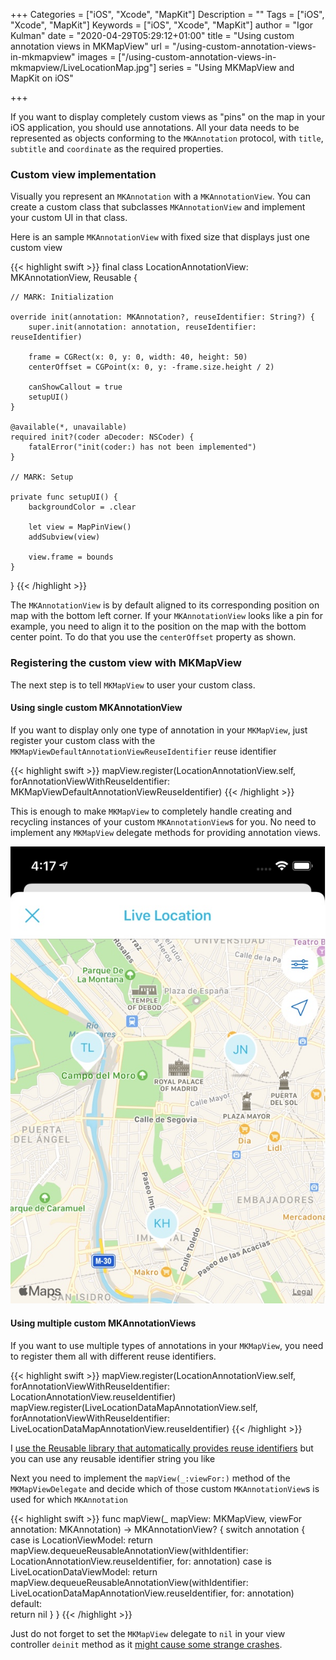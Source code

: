 +++
Categories = ["iOS", "Xcode", "MapKit"]
Description = ""
Tags = ["iOS", "Xcode", "MapKit"]
Keywords = ["iOS", "Xcode", "MapKit"]
author = "Igor Kulman"
date = "2020-04-29T05:29:12+01:00"
title = "Using custom annotation views in MKMapView"
url = "/using-custom-annotation-views-in-mkmapview"
images = ["/using-custom-annotation-views-in-mkmapview/LiveLocationMap.jpg"]
series = "Using MKMapView and MapKit on iOS"

+++

If you want to display completely custom views as "pins" on the map in your iOS application, you should use annotations. All your data needs to be represented as objects conforming to the `MKAnnotation` protocol, with `title`, `subtitle` and `coordinate` as the required properties.

### Custom view implementation

Visually you represent an `MKAnnotation` with a `MKAnnotationView`. You can create a custom class that subclasses `MKAnnotationView` and implement your custom UI in that class. 

Here is an sample `MKAnnotationView` with fixed size that displays just one custom view

{{< highlight swift >}}
final class LocationAnnotationView: MKAnnotationView, Reusable {

    // MARK: Initialization

    override init(annotation: MKAnnotation?, reuseIdentifier: String?) {
        super.init(annotation: annotation, reuseIdentifier: reuseIdentifier)

        frame = CGRect(x: 0, y: 0, width: 40, height: 50)
        centerOffset = CGPoint(x: 0, y: -frame.size.height / 2)

        canShowCallout = true
        setupUI()
    }

    @available(*, unavailable)
    required init?(coder aDecoder: NSCoder) {
        fatalError("init(coder:) has not been implemented")
    }

    // MARK: Setup

    private func setupUI() {
        backgroundColor = .clear

        let view = MapPinView()
        addSubview(view)

        view.frame = bounds
    }
}
{{< /highlight >}}

The `MKAnnotationView` is by default aligned to its corresponding position on map with the bottom left corner. If your `MKAnnotationView` looks like a pin for example, you need to align it to the position on the map with the bottom center point. To do that you use the `centerOffset` property as shown.

### Registering the custom view with MKMapView

The next step is to tell `MKMapView` to user your custom class. 

#### Using single custom MKAnnotationView

If you want to display only one type of annotation in your `MKMapView`, just register your custom class with the `MKMapViewDefaultAnnotationViewReuseIdentifier` reuse identifier

{{< highlight swift >}}
mapView.register(LocationAnnotationView.self, forAnnotationViewWithReuseIdentifier: MKMapViewDefaultAnnotationViewReuseIdentifier)
{{< /highlight >}}

This is enough to make `MKMapView` to completely handle creating and recycling instances of your custom `MKAnnotationView`s for you. No need to implement any `MKMapView` delegate methods for providing annotation views.

![Custom MKAnnotationView](LiveLocationMap.jpg)

<!--more-->

#### Using multiple custom MKAnnotationViews

If you want to use multiple types of annotations in your `MKMapView`, you need to register them all with different reuse identifiers. 

{{< highlight swift >}}
mapView.register(LocationAnnotationView.self, forAnnotationViewWithReuseIdentifier: LocationAnnotationView.reuseIdentifier)
mapView.register(LiveLocationDataMapAnnotationView.self, forAnnotationViewWithReuseIdentifier: LiveLocationDataMapAnnotationView.reuseIdentifier)
{{< /highlight >}}

I [use the Reusable library that automatically provides reuse identifiers](/simpler-and-safer-custom-tableview-cells/) but you can use any reusable identifier string you like

Next you need to implement the `mapView(_:viewFor:)` method of the `MKMapViewDelegate` and decide which of those custom `MKAnnotationView`s is used for which `MKAnnotation`

{{< highlight swift >}}
func mapView(_ mapView: MKMapView, viewFor annotation: MKAnnotation) -> MKAnnotationView? {
    switch annotation {    
    case is LocationViewModel:
        return mapView.dequeueReusableAnnotationView(withIdentifier: LocationAnnotationView.reuseIdentifier, for: annotation)
    case is LiveLocationDataViewModel:
        return mapView.dequeueReusableAnnotationView(withIdentifier: LiveLocationDataMapAnnotationView.reuseIdentifier, for: annotation)    
    default:        
        return nil
    }
}
{{< /highlight >}}

Just do not forget to set the `MKMapView` delegate to `nil` in your view controller `deinit` method as it [might cause some strange crashes](https://stackoverflow.com/questions/7269303/mkmapview-crashes-app-when-view-controller-popped).
